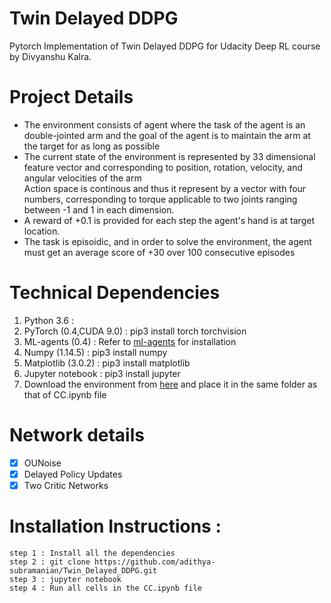 # Twin Delayed DDPG
Pytorch Implementation of Twin Delayed DDPG for Udacity Deep RL course by Divyanshu Kalra.

# Project Details

<ul>
  <li> The environment consists of agent where the task of the agent is an double-jointed arm and the goal of the agent is to maintain the arm at the target for as long as possible</li>
  <li> The current state of the environment is represented by 33 dimensional feature vector and corresponding to position, rotation, velocity, and angular velocities of the arm</li
  <li> Action space is continous and thus it represent by a vector with four numbers, corresponding to torque applicable to two joints ranging between -1 and 1 in each dimension.</li>
  <li> A reward of +0.1 is provided for each step the agent's hand is at target location.</li>
  <li> The task is episoidic, and in order to solve the environment, the agent must get an average score of +30 over 100 consecutive episodes</li>
</ul>

# Technical Dependencies

<ol>
  <li> Python 3.6 :
  <li> PyTorch (0.4,CUDA 9.0) : pip3 install torch torchvision</li>
  <li> ML-agents (0.4) : Refer to <a href = "https://github.com/Unity-Technologies/ml-agents/">ml-agents</a> for installation</li>
  <li> Numpy (1.14.5) : pip3 install numpy</li>
  <li> Matplotlib (3.0.2) : pip3 install matplotlib</li>
  <li> Jupyter notebook : pip3 install jupyter </li>
  <li> Download the environment from <a href="https://s3-us-west-1.amazonaws.com/udacity-drlnd/P2/Reacher/one_agent/Reacher_Linux.zip">here</a> and place it in the same folder as that of CC.ipynb file  </li>
</ol>

# Network details

- [x] OUNoise
- [x] Delayed Policy Updates
- [x] Two Critic Networks

# Installation Instructions :
`
step 1 : Install all the dependencies
`
<br>
`
step 2 : git clone https://github.com/adithya-subramanian/Twin_Delayed_DDPG.git
`
<br>
`
step 3 : jupyter notebook
`
<br>
`
step 4 : Run all cells in the CC.ipynb file
`
